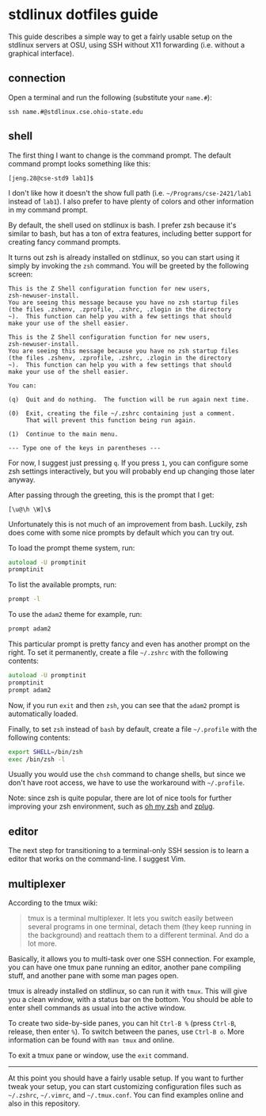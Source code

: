 # stdlinux dotfiles guide

This guide describes a simple way to get a fairly usable setup on the stdlinux
servers at OSU, using SSH without X11 forwarding (i.e. without a graphical
interface).

## connection

Open a terminal and run the following (substitute your `name.#`):
```
ssh name.#@stdlinux.cse.ohio-state.edu
```

## shell

The first thing I want to change is the command prompt. The default command
prompt looks something like this:
```
[jeng.28@cse-std9 lab1]$
```

I don't like how it doesn't the show full path (i.e. `~/Programs/cse-2421/lab1`
instead of `lab1`). I also prefer to have plenty of colors and other information
in my command prompt.

By default, the shell used on stdlinux is bash. I prefer zsh because it's
similar to bash, but has a ton of extra features, including better support for
creating fancy command prompts.

It turns out zsh is already installed on stdlinux, so you can start using it
simply by invoking the `zsh` command. You will be greeted by the following
screen:

```
This is the Z Shell configuration function for new users,
zsh-newuser-install.
You are seeing this message because you have no zsh startup files
(the files .zshenv, .zprofile, .zshrc, .zlogin in the directory
~).  This function can help you with a few settings that should
make your use of the shell easier.

This is the Z Shell configuration function for new users,
zsh-newuser-install.
You are seeing this message because you have no zsh startup files
(the files .zshenv, .zprofile, .zshrc, .zlogin in the directory
~).  This function can help you with a few settings that should
make your use of the shell easier.

You can:

(q)  Quit and do nothing.  The function will be run again next time.

(0)  Exit, creating the file ~/.zshrc containing just a comment.
     That will prevent this function being run again.

(1)  Continue to the main menu.

--- Type one of the keys in parentheses ---
```

For now, I suggest just pressing `q`. If you press `1`, you can configure some
zsh settings interactively, but you will probably end up changing those later
anyway.

After passing through the greeting, this is the prompt that I get:
```
[\u@\h \W]\$
```

Unfortunately this is not much of an improvement from bash. Luckily, zsh does
come with some nice prompts by default which you can try out.

To load the prompt theme system, run:
```zsh
autoload -U promptinit
promptinit
```

To list the available prompts, run:
```zsh
prompt -l
```

To use the `adam2` theme for example, run:
```zsh
prompt adam2
```

This particular prompt is pretty fancy and even has another prompt on the right.
To set it permanently, create a file `~/.zshrc` with the following contents:
```zsh
autoload -U promptinit
promptinit
prompt adam2
```

Now, if you run `exit` and then `zsh`, you can see that the `adam2` prompt is
automatically loaded.

Finally, to set `zsh` instead of `bash` by default, create a file `~/.profile`
with the following contents:
```sh
export SHELL=/bin/zsh
exec /bin/zsh -l
```

Usually you would use the `chsh` command to change shells, but since we don't
have root access, we have to use the workaround with `~/.profile`.

Note: since zsh is quite popular, there are lot of nice tools for further
improving your zsh environment, such as [oh my zsh](https://ohmyz.sh/) and
[zplug](https://github.com/zplug/zplug).

## editor

The next step for transitioning to a terminal-only SSH session is to learn a
editor that works on the command-line. I suggest Vim.

## multiplexer

According to the tmux wiki:

> tmux is a terminal multiplexer. It lets you switch easily between several
> programs in one terminal, detach them (they keep running in the background)
> and reattach them to a different terminal. And do a lot more.

Basically, it allows you to multi-task over one SSH connection. For example, you
can have one tmux pane running an editor, another pane compiling stuff, and
another pane with some man pages open.

tmux is already installed on stdlinux, so can run it with `tmux`. This will give
you a clean window, with a status bar on the bottom. You should be able to enter
shell commands as usual into the active window.

To create two side-by-side panes, you can hit `Ctrl-B %` (press `Ctrl-B`,
release, then enter `%`). To switch between the panes, use `Ctrl-B o`. More
information can be found with `man tmux` and online.

To exit a tmux pane or window, use the `exit` command.

---

At this point you should have a fairly usable setup. If you want to further
tweak your setup, you can start customizing configuration files such as
`~/.zshrc`, `~/.vimrc`, and `~/.tmux.conf`. You can find examples online and
also in this repository.
